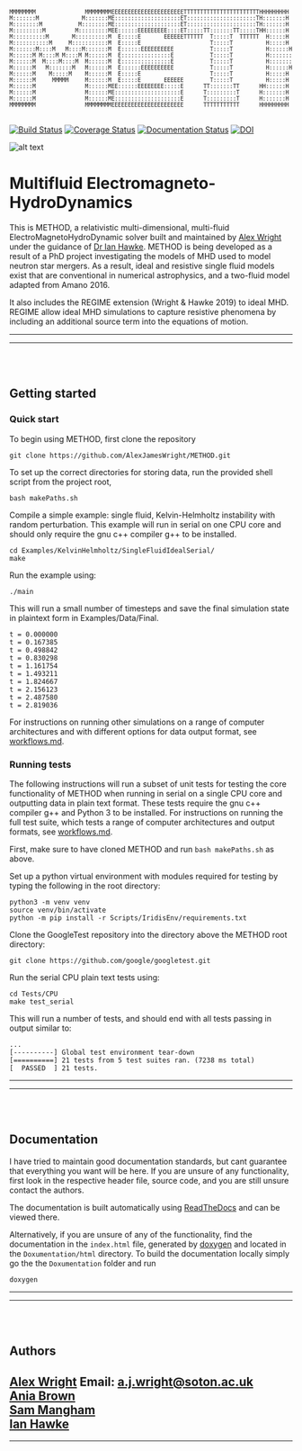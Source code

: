 <pre><sub><sup>
MMMMMMMM               MMMMMMMMEEEEEEEEEEEEEEEEEEEEEETTTTTTTTTTTTTTTTTTTTTTTHHHHHHHHH     HHHHHHHHH     OOOOOOOOO     DDDDDDDDDDDDD
M:::::::M             M:::::::ME::::::::::::::::::::ET:::::::::::::::::::::TH:::::::H     H:::::::H   OO:::::::::OO   D::::::::::::DDD
M::::::::M           M::::::::ME::::::::::::::::::::ET:::::::::::::::::::::TH:::::::H     H:::::::H OO:::::::::::::OO D:::::::::::::::DD
M:::::::::M         M:::::::::MEE::::::EEEEEEEEE::::ET:::::TT:::::::TT:::::THH::::::H     H::::::HHO:::::::OOO:::::::ODDD:::::DDDDD:::::D
M::::::::::M       M::::::::::M  E:::::E       EEEEEETTTTTT  T:::::T  TTTTTT  H:::::H     H:::::H  O::::::O   O::::::O  D:::::D    D:::::D
M:::::::::::M     M:::::::::::M  E:::::E                     T:::::T          H:::::H     H:::::H  O:::::O     O:::::O  D:::::D     D:::::D
M:::::::M::::M   M::::M:::::::M  E::::::EEEEEEEEEE           T:::::T          H::::::HHHHH::::::H  O:::::O     O:::::O  D:::::D     D:::::D
M::::::M M::::M M::::M M::::::M  E:::::::::::::::E           T:::::T          H:::::::::::::::::H  O:::::O     O:::::O  D:::::D     D:::::D
M::::::M  M::::M::::M  M::::::M  E:::::::::::::::E           T:::::T          H:::::::::::::::::H  O:::::O     O:::::O  D:::::D     D:::::D
M::::::M   M:::::::M   M::::::M  E::::::EEEEEEEEEE           T:::::T          H::::::HHHHH::::::H  O:::::O     O:::::O  D:::::D     D:::::D
M::::::M    M:::::M    M::::::M  E:::::E                     T:::::T          H:::::H     H:::::H  O:::::O     O:::::O  D:::::D     D:::::D
M::::::M     MMMMM     M::::::M  E:::::E       EEEEEE        T:::::T          H:::::H     H:::::H  O::::::O   O::::::O  D:::::D    D:::::D
M::::::M               M::::::MEE::::::EEEEEEEE:::::E      TT:::::::TT      HH::::::H     H::::::HHO:::::::OOO:::::::ODDD:::::DDDDD:::::D
M::::::M               M::::::ME::::::::::::::::::::E      T:::::::::T      H:::::::H     H:::::::H OO:::::::::::::OO D:::::::::::::::DD
M::::::M               M::::::ME::::::::::::::::::::E      T:::::::::T      H:::::::H     H:::::::H   OO:::::::::OO   D::::::::::::DDD
MMMMMMMM               MMMMMMMMEEEEEEEEEEEEEEEEEEEEEE      TTTTTTTTTTT      HHHHHHHHH     HHHHHHHHH     OOOOOOOOO     DDDDDDDDDDDDD <br></sup></sub>
</pre>

[![Build Status](https://travis-ci.org/AlexJamesWright/METHOD.svg?branch=master)](https://travis-ci.org/AlexJamesWright/METHOD)
[![Coverage Status](https://coveralls.io/repos/github/AlexJamesWright/METHOD/badge.svg?branch=master)](https://coveralls.io/github/AlexJamesWright/METHOD?branch=master)
[![Documentation Status](https://readthedocs.org/projects/method/badge/?version=latest)](https://method.readthedocs.io/en/latest/?badge=latest)
[![DOI](https://zenodo.org/badge/105871037.svg)](http://doi.org/10.5281/zenodo.1404697)

![alt text](https://github.com/AlexJamesWright/METHOD/blob/master/METHODAdvert.gif "METHOD Advert: kudos to pyro2 for the inspo")


# Multifluid Electromagneto-HydroDynamics

This is METHOD, a relativistic multi-dimensional, multi-fluid ElectroMagnetoHydroDynamic
solver built and maintained by [Alex Wright](http://cmg.soton.ac.uk/people/ajw1e16/)
under the guidance of [Dr Ian Hawke](https://www.southampton.ac.uk/maths/about/staff/ih3.page).
METHOD is being developed as a result of a PhD project investigating the models of
MHD used to model neutron star mergers. As a result, ideal and resistive single
fluid models exist that are conventional in numerical astrophysics, and a two-fluid
model adapted from Amano 2016.

It also includes the REGIME extension (Wright & Hawke 2019) to ideal MHD. REGIME
allow ideal MHD simulations to capture resistive phenomena by including an
additional source term into the equations of motion.

---------------------------------------------
---------------------------------------------
<br> <br>


## Getting started

### Quick start
To begin using METHOD, first clone the repository

    git clone https://github.com/AlexJamesWright/METHOD.git

To set up the correct directories for storing data, run the provided shell script from the project root,

    bash makePaths.sh

Compile a simple example: single fluid, Kelvin-Helmholtz instability with random perturbation. This example will run in serial on one CPU core and should only require the gnu c++ compiler g++ to be installed. 

```
cd Examples/KelvinHelmholtz/SingleFluidIdealSerial/
make
```

Run the example using:
```
./main 
```

This will run a small number of timesteps and save the final simulation state in plaintext form in Examples/Data/Final. 

```
t = 0.000000
t = 0.167385
t = 0.498842
t = 0.830298
t = 1.161754
t = 1.493211
t = 1.824667
t = 2.156123
t = 2.487580
t = 2.819036
```

For instructions on running other simulations on a range of computer architectures and with different options for data output format, see [workflows.md](workflows.md).

### Running tests

The following instructions will run a subset of unit tests for testing the core functionality of METHOD when running in serial on a single CPU core and outputting data in plain text format. These tests require the gnu c++ compiler g++ and Python 3 to be installed. For instructions on running the full test suite, which tests a range of computer architectures and output formats, see [workflows.md](workflows.md).  

First, make sure to have cloned METHOD and run `bash makePaths.sh` as above. 

Set up a python virtual environment with modules required for testing by typing the following in the root directory:

```
python3 -m venv venv
source venv/bin/activate
python -m pip install -r Scripts/IridisEnv/requirements.txt
```

Clone the GoogleTest repository into the directory above the METHOD root directory:

```
git clone https://github.com/google/googletest.git
```

Run the serial CPU plain text tests using:

```
cd Tests/CPU
make test_serial
```

This will run a number of tests, and should end with all tests passing in output similar to:

```
...
[----------] Global test environment tear-down
[==========] 21 tests from 5 test suites ran. (7238 ms total)
[  PASSED  ] 21 tests.
```

---------------------------------------------
---------------------------------------------
<br> <br>

## Documentation
I have tried to maintain good documentation standards, but cant guarantee that everything you want will be here. If you are unsure of any functionality, first look in the respective header file, source code, and you are still unsure contact the authors.

The documentation is built automatically using [ReadTheDocs](https://method.readthedocs.io/en/latest/index.html) and can be viewed there.

Alternatively, if you are unsure of any of the functionality, find the documentation in the `index.html` file, generated by [doxygen](https://github.com/doxygen/doxygen) and located in the `Doxumentation/html` directory.
To build the documentation locally simply go the the `Doxumentation` folder and run

    doxygen
    
---------------------------------------------
---------------------------------------------
<br> <br>

## Authors

[Alex Wright](http://cmg.soton.ac.uk/people/ajw1e16/)  Email: a.j.wright@soton.ac.uk <br>
[Ania Brown](https://github.com/aniabrown) <br>
[Sam Mangham](https://github.com/smangham) <br>
[Ian Hawke](https://cmg.soton.ac.uk/people/ih3/)
---------------------------------------------
---------------------------------------------
<br> <br>
